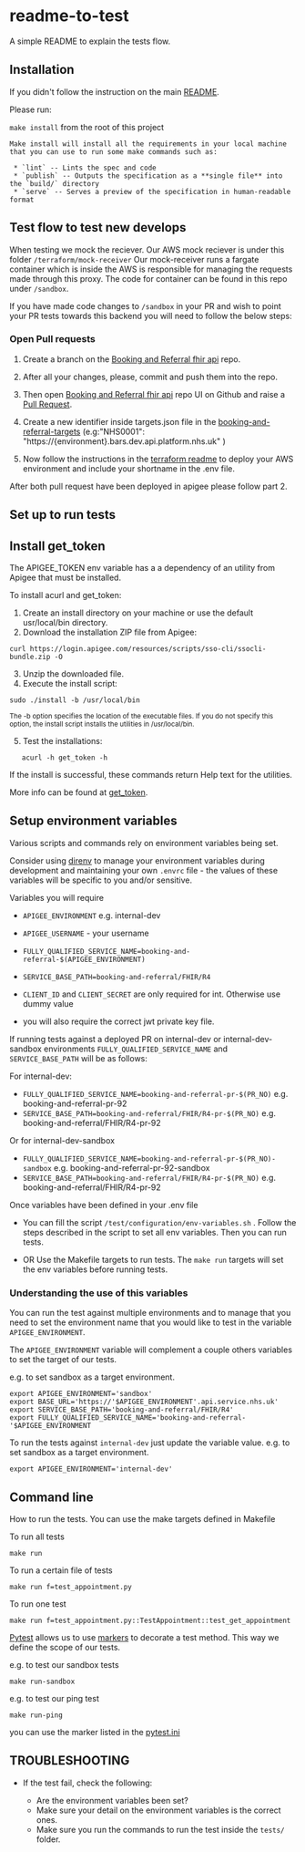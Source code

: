 # readme-to-test

A simple README to explain the tests flow.


## Installation

If you didn't follow the instruction on the main [README](../README.md).

Please run:

`make install` from the root of this project
```
Make install will install all the requirements in your local machine that you can use to run some make commands such as:

 * `lint` -- Lints the spec and code
 * `publish` -- Outputs the specification as a **single file** into the `build/` directory
 * `serve` -- Serves a preview of the specification in human-readable format
```

## Test flow to test new develops
When testing we mock the reciever. Our AWS mock reciever is under this folder `/terraform/mock-receiver`
Our mock-receiver runs a fargate container which is inside the AWS is responsible for managing the requests made through this proxy.
The code for container can be found in this repo under `/sandbox`.

If you have made code changes to  `/sandbox` in your PR and wish to point your PR tests towards this backend you will need to follow the below steps:

### Open Pull requests
1. Create a branch on the [Booking and Referral fhir api](https://github.com/NHSDigital/booking-and-referral-fhir-api) repo.

2. After all your changes, please, commit and push them into the repo.

3. Then open [Booking and Referral fhir api](https://github.com/NHSDigital/booking-and-referral-fhir-api) repo UI on Github and raise a [Pull Request](https://docs.github.com/en/pull-requests/collaborating-with-pull-requests/proposing-changes-to-your-work-with-pull-requests/creating-a-pull-request).

4. Create a new identifier inside targets.json file in the [booking-and-referral-targets](https://github.com/NHSDigital/booking-and-referral-targets/blob/master/targets/internal-dev/targets.json) (e.g:"NHS0001": "https://{environment}.bars.dev.api.platform.nhs.uk" )

5. Now follow the instructions in the [terraform readme](/terraform/README.md) to deploy your AWS environment and include  your shortname in the .env file.

After both pull request have been deployed in apigee please follow part 2.

## Set up to run tests

Install get_token
-----------------------
The APIGEE_TOKEN env variable has a a dependency of an utility from Apigee that must be installed.

To install acurl and get_token:

1. Create an install directory on your machine or use the default usr/local/bin directory.
2. Download the installation ZIP file from Apigee:

`curl https://login.apigee.com/resources/scripts/sso-cli/ssocli-bundle.zip -O`

3. Unzip the downloaded file.
4. Execute the install script:

`sudo ./install -b /usr/local/bin`

<sub>The -b option specifies the location of the executable files. If you do not specify this option, the install script installs the utilities in /usr/local/bin.<sub>

5. Test the installations:

 `   acurl -h
    get_token -h`


If the install is successful, these commands return Help text for the utilities.

More info can be found at [get_token](https://docs.apigee.com/api-platform/system-administration/auth-tools#install).

Setup environment variables
-----------------------

Various scripts and commands rely on environment variables being set.

Consider using [direnv](https://direnv.net/) to manage your environment variables during development and maintaining your own `.envrc` file - the values of these variables will be specific to you and/or sensitive.

Variables you will require
- `APIGEE_ENVIRONMENT` e.g. internal-dev
- `APIGEE_USERNAME` - your username

- `FULLY_QUALIFIED_SERVICE_NAME=booking-and-referral-$(APIGEE_ENVIRONMENT)`
- `SERVICE_BASE_PATH=booking-and-referral/FHIR/R4`
- `CLIENT_ID` and `CLIENT_SECRET`  are only required for int. Otherwise use dummy value
- you will also require the correct jwt private key file.

If running tests against a deployed PR on internal-dev or internal-dev-sandbox environments `FULLY_QUALIFIED_SERVICE_NAME` and `SERVICE_BASE_PATH` will be as follows:

For internal-dev:
- `FULLY_QUALIFIED_SERVICE_NAME=booking-and-referral-pr-$(PR_NO)` e.g. booking-and-referral-pr-92
- `SERVICE_BASE_PATH=booking-and-referral/FHIR/R4-pr-$(PR_NO)` e.g. booking-and-referral/FHIR/R4-pr-92

Or for internal-dev-sandbox
- `FULLY_QUALIFIED_SERVICE_NAME=booking-and-referral-pr-$(PR_NO)-sandbox` e.g. booking-and-referral-pr-92-sandbox
- `SERVICE_BASE_PATH=booking-and-referral/FHIR/R4-pr-$(PR_NO)` e.g. booking-and-referral/FHIR/R4-pr-92



Once variables have been defined in your .env file
- You can fill the script ```/test/configuration/env-variables.sh``` . Follow the steps described in the script to set all env variables. Then you can run tests.

- OR Use the Makefile targets to run tests. The `make run` targets will set the env variables before running tests.

### Understanding the use of this variables

You can run the test against multiple environments and to manage that you need to set the environment name that you would like to test in the variable `APIGEE_ENVIRONMENT`.

The `APIGEE_ENVIRONMENT` variable will complement a couple others variables to set the target of our tests.

e.g. to set sandbox as a target environment.
```
export APIGEE_ENVIRONMENT='sandbox'
export BASE_URL='https://'$APIGEE_ENVIRONMENT'.api.service.nhs.uk'
export SERVICE_BASE_PATH='booking-and-referral/FHIR/R4'
export FULLY_QUALIFIED_SERVICE_NAME='booking-and-referral-'$APIGEE_ENVIRONMENT
```

To run the tests against `internal-dev` just update the variable value.
e.g. to set sandbox as a target environment.
```
export APIGEE_ENVIRONMENT='internal-dev'
```

## Command line

How to run the tests.
You can use the make targets defined in Makefile

To run all tests
```
make run
```

To run a certain file of tests
```
make run f=test_appointment.py
```

To run one test
```
make run f=test_appointment.py::TestAppointment::test_get_appointment
```

[Pytest](https://docs.pytest.org/en/6.2.x/) allows us to use [markers](https://docs.pytest.org/en/6.2.x/example/markers.html) to decorate a test method. This way we define the scope of our tests.

e.g. to test our sandbox tests
```
make run-sandbox
```

e.g. to test our ping test
```
make run-ping
```

you can use the marker listed in the [pytest.ini](../pytest.ini)


## TROUBLESHOOTING

 * If the test fail, check the following:

   - Are the environment variables been set?
   - Make sure your detail on the environment variables is the correct ones.
   - Make sure you run the commands to run the test inside the `tests/` folder.
